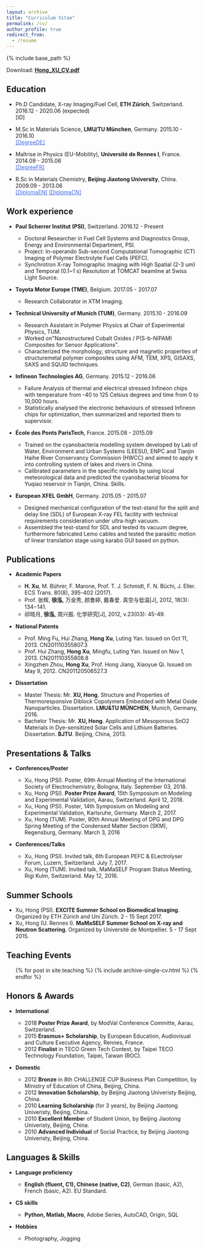 ```yaml
---
layout: archive
title: "Curriculum Vitae"
permalink: /cv/
author_profile: true
redirect_from:
  - /resume
---
```


{% include base_path %}

Download:  <a href="https://xuhongcn.github.io/files/Hong_XU_CV.pdf" onClick="ga('send', 'event', { eventCategory: 'https://xuhongcn.github.io/files/', eventAction: 'click', eventLabel: 'Hong_XU_CV.pdf', eventValue: 1});" target="_blank"><b>Hong_XU_CV.pdf</b></a>

<!---
| <a href="https://github.com/XuHongCN/CV/raw/master/resume_cn.pdf" target="_blank"><b>徐泓_简历.pdf</b></a>
-->

## Education

* Ph.D Candidate, X-ray Imaging/Fuel Cell, **ETH Zürich**, Switzerland. 2016.12 - 2020.06 (expected)   
[ID]

* M.Sc in Materials Science, **LMU/TU München**, Germany. 2015.10 - 2016.10  
<a href="http://XuHongCN.github.io/files/Master_Degree_TUM_LMU_Germany_.pdf" style="color:rgb(65, 105, 225);" onClick="ga('send', 'event', { eventCategory: 'https://xuhongcn.github.io/files/', eventAction: 'click', eventLabel: '[Degree]', eventValue: 1});" target="_blank">[DegreeDE]</a> 

* Maîtrise in Physics (EU-Mobility), **Université de Rennes I**, France. 2014.09 - 2015.06  
<a href="http://XuHongCN.github.io/files/Master_Degree_Rennes_France.pdf" style="color:rgb(65, 105, 225);" onClick="ga('send', 'event', { eventCategory: 'https://xuhongcn.github.io/_data/', eventAction: 'click', eventLabel: '[DiplomaEN]', eventValue: 1});" target="_blank">[DegreeFR]</a> 

* B.Sc in Materials Chemistry, **Beijing Jiaotong University**, China. 2009.09 - 2013.06  
<a href="http://XuHongCN.github.io/files/Bachelor_Degree_BJTU_CH_EN.pdf" style="color:rgb(65, 105, 225);" onClick="ga('send', 'event', { eventCategory: 'https://xuhongcn.github.io/_data/', eventAction: 'click', eventLabel: '[DiplomaEN]', eventValue: 1});" target="_blank">[DiplomaEN]</a> <a href="http://XuHongCN.github.io/files/Bachelor_Degree_BJTU_CN.pdf" style="color:rgb(65, 105, 225);" onClick="ga('send', 'event', { eventCategory: 'https://xuhongcn.github.io/_data/', eventAction: 'click', eventLabel: '[DiplomaCN]', eventValue: 1});" target="_blank">[DiplomaCN]</a>

<!---
<img src="https://github.com/XuHongCN/XuHongCN.github.io/blob/master/_pages/Uni_logo4.jpg?raw=true" alt="Uni_logo4.jpg">
-->

## Work experience

* **Paul Scherrer Institut (PSI)**, Switzerland. 2016.12 - Present
  * Doctoral Researcher in Fuel Cell Systems and Diagnostics Group, Energy and Environmental Department, PSI.
  * Project: In-operando Sub-second Computational Tomographic (CT) Imaging of Polymer Electrolyte Fuel Cells (PEFC).
  * Synchrotron X-ray Tomographic Imaging with High Spatial (2-3 um) and Temporal (0.1~1 s) Resolution at TOMCAT beamline at Swiss Light Source.

* **Toyota Motor Europe (TME)**, Belgium. 2017.05 - 2017.07
  * Research Collaborator in XTM Imaging.
  
* **Technical University of Munich (TUM)**, Germany. 2015.10 - 2016.09
  * Research Assistant in Polymer Physics at Chair of Experimental Physics, TUM.
  * Worked on"Nanostructured Cobalt Oxides / P(S-b-NIPAM) Composites for Sensor Applications". 
  * Characterized the morphology, structure and magnetic properties of structuremetal polymer composites using AFM, TEM, XPS, GISAXS, SAXS and SQUID techniques.
  
* **Infineon Technologies AG**, Germany. 2015.12 - 2016.06
  * Failure Analysis of thermal and electrical stressed Infineon chips with temperature from -40 to 125 Celsius degrees and time from 0 to 10,000 hours.
  * Statistically analysed the electronic behaviours of stressed Infineon chips for optimization, then summarized and reported them to supervisor.

* **École des Ponts ParisTech**, France. 2015.08 - 2015.09
  * Trained on the cyanobacteria modelling system developed by Lab of Water, Environment and Urban Systems (LEESU), ENPC and Tianjin Haihe River Conservancy Commission (HWCC) and aimed to apply it into controlling system of lakes and rivers in China.
  * Calibrated parameters in the specific models by using local meteorological data and predicted the cyanobacterial blooms for Yuqiao reservoir in Tianjin, China.
Skills.

* **European XFEL GmbH**, Germany. 2015.05 - 2015.07
  * Designed mechanical configuration of the test-stand for the split and delay line (SDL) of European X-ray FEL facility with technical requirements consideration under ultra-high vacuum.
  * Assembled the test-stand for SDL and tested its vacuum degree, furthermore fabricated Lemo cables and tested the parasitic motion of linear translation stage using karabo GUI based on python.

## Publications

* **Academic Papers**
  * **H. Xu**, M. Bührer, F. Marone, Prof. T. J. Schmidt, F. N. Büchi, J. Eller. ECS Trans. 80(8), 395-402 (2017). 
  * Prof. 张辉, **徐泓**, 万金秀, 颜鲁婷, 戴春爱. 真空与低温[J], 2012, 18(3): 134−141.
  * 祁晓月, **徐泓**, 周兴振. 化学研究[J], 2012, v.23(03): 45-49.
  
* **National Patents**
  * Prof. Ming Fu, Hui Zhang, **Hong Xu**, Luting Yan. Issued on Oct 11, 2013. CN201110355807.3
  * Prof. Hui Zhang, **Hong Xu**, Mingfu, Luting Yan. Issued on Nov 1, 2013. CN201110355808.8
  * Xingzhen Zhou, **Hong Xu**, Prof. Hong Jiang, Xiaoyue Qi. Issued on May 9, 2012. CN201120506527.3
  
* **Dissertation**
  * Master Thesis: Mr. **XU, Hong**. Structure and Properties of Thermoresponsive Diblock Copolymers Embedded with Metal Oxide Nanoparticles. Dissertation. **LMU&TU MÜNCHEN**, Munich, Germany, 2016.
  * Bachelor Thesis: Mr. **XU, Hong**. Application of Mesoporous SnO2 Materials in Dye-sensitized Solar Cells and Lithium Batteries. Dissertation. **BJTU**. Beijing, China, 2013.
  
## Presentations & Talks

* **Conferences/Poster**
  * Xu, Hong (PSI). Poster, 69th Annual Meeting of the International Society of Electrochemistry, Bologna, Italy. September 03, 2018.
  * Xu, Hong (PSI). **Poster Prize Award**, 15th Symposium on Modeling and Experimental Validation, Aarau, Switzerland. April 12, 2018.
  * Xu, Hong (PSI). Poster, 14th Symposium on Modeling and Experimental Validation, Karlsruhe, Germany. March 2, 2017.
  * Xu, Hong (TUM). Poster, 80th Annual Meeting of DPG and DPG Spring Meeting of the Condensed Matter Section (SKM), Regensburg, Germany. March 3, 2016

* **Conferences/Talks**

  * Xu, Hong (PSI). Invited talk, 6th European PEFC & ELectrolyser Forum, Luzern, Switzerland. July 7, 2017.
  * Xu, Hong (TUM). Invited talk, MaMaSELF Program Status Meeting, Rigi Kulm, Switzerland. May 12, 2016.

## Summer Schools

* Xu, Hong (PSI). **EXCITE Summer School on Biomedical Imaging**. Organized by ETH Zürich and Uni Zürich. 2 - 15 Sept 2017.
* Xu, Hong (U. Rennes I). **MaMaSELF Summer School on X-ray and Neutron Scattering**. Organized by Université de Montpellier. 5 - 17 Sept 2015.

## Teaching Events

  <ul>{% for post in site.teaching %}
    {% include archive-single-cv.html %}
  {% endfor %}</ul>

## Honors & Awards

* **International**
  * 2018 **Poster Prize Award**, by ModVal Conference Committe, Aarau, Switzerland.
  * 2015 **Erasmus+ Scholarship**, by European Education, Audiovisual and Culture Executive Agency, Rennes, France.
  * 2012 **Finalist** in TECO Green Tech Contest, by Taipei TECO Technology Foundation, Taipei, Taiwan (ROC).

* **Domestic**
  * 2012 **Bronze** in 8th CHALLENGE CUP Business Plan Competition, by Ministry of Education of China, Beijing, China.
  * 2012 **Innovation Scholarship**, by Beijing Jiaotong Univeristy Beijing, China.
  * 2010 **Learning Scholarship** (for 3 years), by Beijing Jiaotong Univeristy, Beijing, China.
  * 2010 **Excellent Membe**r of Student Union, by Beijing Jiaotong Univeristy, Beijing, China.
  * 2010 **Advanced Individual** of Social Practice, by Beijing Jiaotong Univeristy, Beijing, China.

## Languages & Skills

* **Language proficiency**
  * **English (fluent, C1), Chinese (native, C2)**, German (basic, A2), French (basic, A2). EU Standard.

* **CS skills**
  * **Python, Matlab, Macro**, Adobe Series, AutoCAD, Origin, SQL

* **Hobbies**
  * Photography, Jogging


<div id="google_translate_element"></div><script type="text/javascript">
function googleTranslateElementInit() {
  new google.translate.TranslateElement({pageLanguage: 'en', multilanguagePage: true}, 'google_translate_element');
}
</script><script type="text/javascript" src="//translate.google.com/translate_a/element.js?cb=googleTranslateElementInit"></script>  
